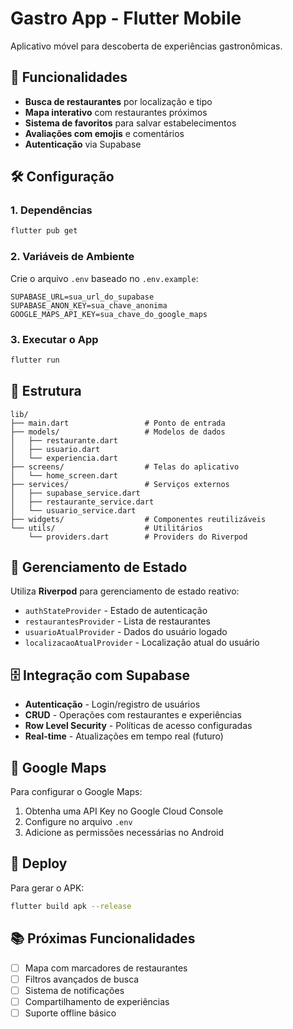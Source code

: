 # Gastro App - Flutter Mobile

Aplicativo móvel para descoberta de experiências gastronômicas.

## 📱 Funcionalidades

- **Busca de restaurantes** por localização e tipo
- **Mapa interativo** com restaurantes próximos
- **Sistema de favoritos** para salvar estabelecimentos
- **Avaliações com emojis** e comentários
- **Autenticação** via Supabase

## 🛠️ Configuração

### 1. Dependências

```bash
flutter pub get
```

### 2. Variáveis de Ambiente

Crie o arquivo `.env` baseado no `.env.example`:

```env
SUPABASE_URL=sua_url_do_supabase
SUPABASE_ANON_KEY=sua_chave_anonima
GOOGLE_MAPS_API_KEY=sua_chave_do_google_maps
```

### 3. Executar o App

```bash
flutter run
```

## 📁 Estrutura

```
lib/
├── main.dart                 # Ponto de entrada
├── models/                   # Modelos de dados
│   ├── restaurante.dart
│   ├── usuario.dart
│   └── experiencia.dart
├── screens/                  # Telas do aplicativo
│   └── home_screen.dart
├── services/                 # Serviços externos
│   ├── supabase_service.dart
│   ├── restaurante_service.dart
│   └── usuario_service.dart
├── widgets/                  # Componentes reutilizáveis
└── utils/                    # Utilitários
    └── providers.dart        # Providers do Riverpod
```

## 🔧 Gerenciamento de Estado

Utiliza **Riverpod** para gerenciamento de estado reativo:

- `authStateProvider` - Estado de autenticação
- `restaurantesProvider` - Lista de restaurantes
- `usuarioAtualProvider` - Dados do usuário logado
- `localizacaoAtualProvider` - Localização atual do usuário

## 🗄️ Integração com Supabase

- **Autenticação** - Login/registro de usuários
- **CRUD** - Operações com restaurantes e experiências
- **Row Level Security** - Políticas de acesso configuradas
- **Real-time** - Atualizações em tempo real (futuro)

## 📍 Google Maps

Para configurar o Google Maps:

1. Obtenha uma API Key no Google Cloud Console
2. Configure no arquivo `.env`
3. Adicione as permissões necessárias no Android

## 🚀 Deploy

Para gerar o APK:

```bash
flutter build apk --release
```

## 📚 Próximas Funcionalidades

- [ ] Mapa com marcadores de restaurantes
- [ ] Filtros avançados de busca
- [ ] Sistema de notificações
- [ ] Compartilhamento de experiências
- [ ] Suporte offline básico 